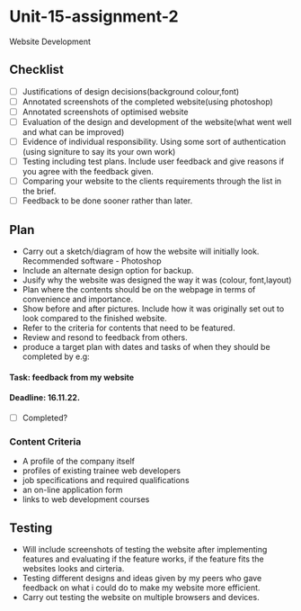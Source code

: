 # Unit-15-assignment-2
Website Development

## Checklist

- [ ] Justifications of design decisions(background colour,font)
- [ ] Annotated screenshots of the completed website(using photoshop)
- [ ] Annotated screenshots of optimised website
- [ ] Evaluation of the design and development of the website(what went well and what can be improved)
- [ ] Evidence of individual responsibility. Using some sort of authentication (using signiture to say its your own work)
- [ ] Testing including test plans. Include user feedback and give reasons if you agree with the feedback given.
- [ ] Comparing your website to the clients requirements through the list in the brief.
- [ ] Feedback to be done sooner rather than later.

## Plan

* Carry out a sketch/diagram of how the website will initially look. Recommended software - Photoshop
* Include an alternate design option for backup.
* Jusify why the website was designed the way it was (colour, font,layout)
* Plan where the contents should be on the webpage in terms of convenience and importance.
* Show before and after pictures. Include how it was originally set out to look compared to the finished website.
* Refer to the criteria for contents that need to be featured.
* Review and resond to feedback from others.
* produce a target plan with dates and tasks of when they should be completed by e.g:

 #### Task: feedback from my website
 #### Deadline: 16.11.22.
- [ ] Completed?   

### Content Criteria
*	A profile of the company itself
*	profiles of existing trainee web developers
*	job specifications and required qualifications
*	an on-line application form
*	links to web development courses


## Testing

* Will include screenshots of testing the website after implementing features and evaluating if the feature works, if the feature fits the websites looks and cirteria.
* Testing different designs and ideas given by my peers who gave feedback on what i could do to make my website more efficient.
* Carry out testing the website on multiple browsers and devices.
